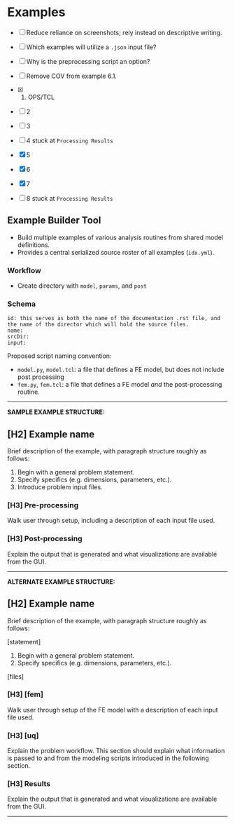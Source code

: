 # Examples

- [ ] Reduce reliance on screenshots; rely instead on descriptive writing.
- [ ] Which examples will utilize a `.json` input file?
- [ ] Why is the preprocessing script an option?
- [ ] Remove COV from example 6.1.

- [x] 1. OPS/TCL
- [ ] 2 
- [ ] 3 
- [ ] 4 stuck at `Processing Results`
- [x] 5
- [x] 6
- [x] 7
- [ ] 8 stuck at `Processing Results`

## Example Builder Tool

- Build multiple examples of various analysis routines from shared model definitions.
- Provides a central serialized source roster of all examples (`idx.yml`).

### Workflow

- Create directory with `model`, `params`, and `post`

### Schema

    id: this serves as both the name of the documentation .rst file, and the name of the director which will hold the source files.
    name:
    srcDir:
    input:

Proposed script naming convention:

- `model.py`, `model.tcl`: a file that defines a FE model, but does not include post processing
- `fem.py`, `fem.tcl`: a file that defines a FE model *and* the post-processing routine.

--------------------------------------

**SAMPLE EXAMPLE STRUCTURE:**

## [H2] Example name

Brief description of the example, with paragraph structure roughly as follows:

1. Begin with a general problem statement.
2. Specify specifics (e.g. dimensions, parameters, etc.).
3. Introduce problem input files.

### [H3] Pre-processing

Walk user through setup, including a description of each input file used.

### [H3] Post-processing

Explain the output that is generated and what visualizations are available from the GUI.

-------------------------------------------

**ALTERNATE EXAMPLE STRUCTURE:**

## [H2] Example name

Brief description of the example, with paragraph structure roughly as follows:

[statement]

1. Begin with a general problem statement.
2. Specify specifics (e.g. dimensions, parameters, etc.).

[files]

### [H3] [fem]

Walk user through setup of the FE model with a description of each input file used.

### [H3] [uq]

Explain the problem workflow. This section should explain what information is passed to and from the modeling scripts introduced in the following section.


### [H3] Results

Explain the output that is generated and what visualizations are available from the GUI.

-------------------------------------------
